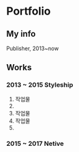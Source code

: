 # Portfolio
## My info
Publisher, 2013~now
## Works
### 2013 ~ 2015 Styleship
1. 작업물 
2. 
3. 작업물
4. 작업물
5.
### 2015 ~ 2017 Netive
